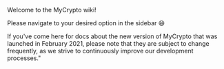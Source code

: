 Welcome to the MyCrypto wiki!

Please navigate to your desired option in the sidebar 😄 

If you've come here for docs about the new version of MyCrypto that was launched in February 2021, please note that they are subject to change frequently, as we strive to continuously improve our development processes."